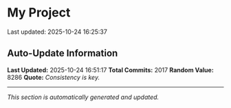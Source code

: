 # My Project


Last updated: 2025-10-24 16:25:37








































































































































































































































































































































































































































































































































































































































































































































































































































































































































































































































































































































































































































































































































































































































































































































































































































































































































































































































































































































































































































































































































































































































































































































































































































































































## Auto-Update Information

**Last Updated:** 2025-10-24 16:51:17
**Total Commits:** 2017
**Random Value:** 8286
**Quote:** _Consistency is key._

---
_This section is automatically generated and updated._